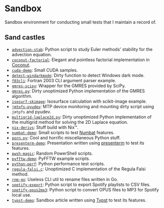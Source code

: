 # Sandbox

Sandbox environment for conducting small tests that I maintain a record of.

## Sand castles

<!-- markdownlint-disable MD013 -->

- [`advection-stab`](./advection-stab): Python script to study Euler methods' stability for the advection equation.
- [`coconut-factorial`](./coconut-factorial): Elegant and pointless factorial implementation in [Coconut](http://coconut-lang.org).
- [`cuda-demo`](./cuda-demo): Small CUDA samples.
- [`detect-windarkmode`](./detect-windarkmode): Dirty function to detect Windows dark mode.
- [`f03cli`](./f03cli): Fortran 2003 CLI argument parser example.
- [`gmres-scipy`](./gmres-scipy): Wrapper for the GMRES provided by SciPy.
- [`gmres.py`](./gmres.py): Dirty unoptimized Python implementation of the GMRES algorithm.
- [`isosurf-skimage`](./isosurf-skimage): Isosurface calculation with scikit-image example.
- [`jmtpfs-pyudev`](./jmtpfs-pyudev): MTP device monitoring and mounting dirty script using `jmtpfs` and pyudev.
- [`multigrid-laplace2d.py`](./multigrid-laplace2d.py): Dirty unoptimized Python implementation of the multigrid method for solving the 2D Laplace equation.
- [`nix-derivs`](./nix-derivs): Stuff build with Nix™.
- [`numbat-demo`](./numbat-demo): Small scripts to test [Numbat](https://numbat.dev) features.
- [`porn.py`](./porn.py): Cool and horrific miscellaneous Python stuff.
- [`presenterm-demo`](./presenterm-demo): Presentation written using [presenterm](https://github.com/mfontanini/presenterm) to test its features.
- [`pwsh-magic`](./pwsh-magic): Random PowerShell scripts.
- [`pyfftw-demo`](./pyfftw-demo): PyFFTW example scripts.
- [`python-perf`](./python-perf): Python performance test scripts.
- [`regula-falsi.c`](./regula-falsi.c): Unoptimized C implementation of the Regula Falsi method.
- [`rnm-go`](./rnm-go): Useless CLI util to rename files written in Go.
- [`spotify-export`](./spotify-export): Python script to export Spotify playlists to CSV files.
- [`spotify-opus2mp3`](./spotify-opus2mp3): Python script to convert OPUS files to MP3 for Spotify local use.
- [`typst-demo`](./typst-demo): Sandbox article written using [Typst](https://typst.app) to test its features.
